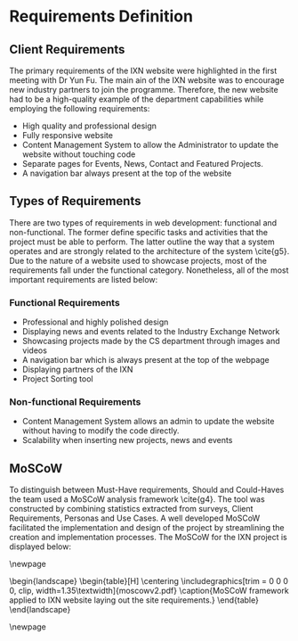 
# Requirements Definition

## Client Requirements

The primary requirements of the IXN website were highlighted in the first meeting with Dr Yun Fu. The main ain of the IXN website was to encourage new industry partners to join the programme. Therefore, the new website had to be a high-quality example of the department capabilities while employing the following requirements:

-    High quality and professional design
-    Fully responsive website
-    Content Management System to allow the Administrator to update the website without touching code
-    Separate pages for Events, News, Contact and Featured Projects.
-    A navigation bar always present at the top of the website

## Types of Requirements
There are two types of requirements in web development: functional and non-functional. The former define specific tasks and activities that the project must be able to perform. The latter outline the way that a system operates and are strongly related to the architecture of the system \cite{g5}. Due to the nature of a website used to showcase projects, most of the requirements fall under the functional category. Nonetheless, all of the most important requirements are listed below:

### Functional Requirements

-    Professional and highly polished design
-    Displaying news and events related to the Industry Exchange Network
-    Showcasing projects made by the CS department through images and videos
-    A navigation bar which is always present at the top of the webpage
-    Displaying partners of the IXN
-    Project Sorting tool

### Non-functional Requirements

-    Content Management System allows an admin to update the website without having to modify the code directly.
-    Scalability when inserting new projects, news and events

## MoSCoW

To distinguish between Must-Have requirements, Should and Could-Haves the team used a MoSCoW analysis framework \cite{g4}. The tool was constructed by combining statistics extracted from surveys, Client Requirements, Personas and Use Cases. A well developed MoSCoW facilitated the implementation and design of the project by streamlining the creation and implementation processes. The MoSCoW for the IXN project is displayed below:

\newpage

\begin{landscape}
\begin{table}[H]
      \centering
      \includegraphics[trim = 0 0 0 0, clip, width=1.35\textwidth]{moscowv2.pdf}
      \caption{MoSCoW framework applied to IXN website laying out the site requirements.}
 \end{table}
 \end{landscape}

\newpage